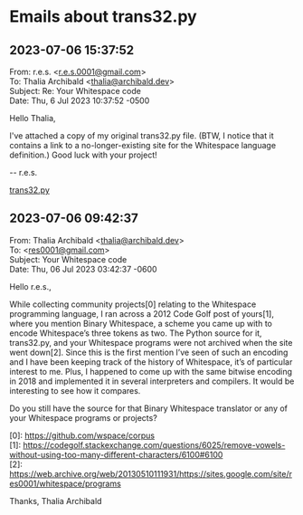 # Emails about trans32.py

## 2023-07-06 15:37:52

From: r.e.s. \<r.e.s.0001@gmail.com>  
To: Thalia Archibald \<thalia@archibald.dev>  
Subject: Re: Your Whitespace code  
Date: Thu, 6 Jul 2023 10:37:52 -0500

Hello Thalia,

I've attached a copy of my original trans32.py file. (BTW, I notice that it contains a link to a no-longer-existing site for the Whitespace language definition.) Good luck with your project!

-- r.e.s.

[trans32.py](trans32.py)

## 2023-07-06 09:42:37

From: Thalia Archibald \<thalia@archibald.dev>  
To: \<res0001@gmail.com>  
Subject: Your Whitespace code  
Date: Thu, 06 Jul 2023 03:42:37 -0600

Hello r.e.s.,

While collecting community projects\[0] relating to the Whitespace programming language, I ran across a 2012 Code Golf post of yours\[1], where you mention Binary Whitespace, a scheme you came up with to encode Whitespace’s three tokens as two. The Python source for it, trans32.py, and your Whitespace programs were not archived when the site went down\[2]. Since this is the first mention I’ve seen of such an encoding and I have been keeping track of the history of Whitespace, it’s of particular interest to me. Plus, I happened to come up with the same bitwise encoding in 2018 and implemented it in several interpreters and compilers. It would be interesting to see how it compares.

Do you still have the source for that Binary Whitespace translator or any of your Whitespace programs or projects?

\[0]: https://github.com/wspace/corpus  
\[1]: https://codegolf.stackexchange.com/questions/6025/remove-vowels-without-using-too-many-different-characters/6100#6100  
\[2]: https://web.archive.org/web/20130510111931/https://sites.google.com/site/res0001/whitespace/programs

Thanks,
Thalia Archibald
